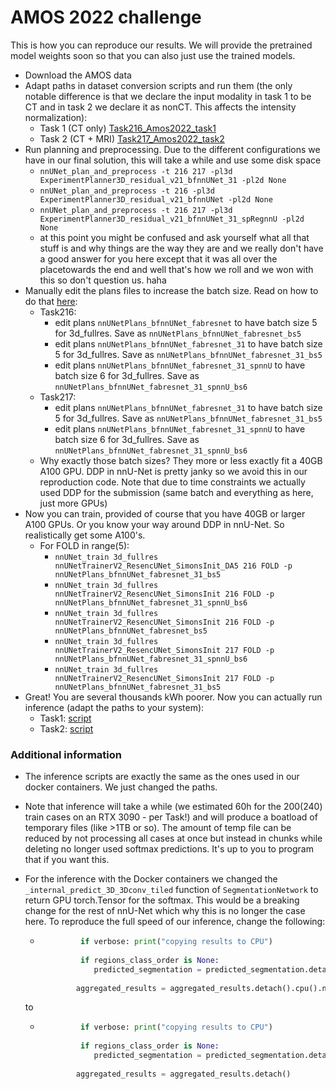 # AMOS 2022 challenge
This is how you can reproduce our results. We will provide the pretrained model weights soon so that you can also just 
use the trained models.

- Download the AMOS data
- Adapt paths in dataset conversion scripts and run them (the only notable difference is that we declare the input 
modality in task 1 to be CT and in task 2 we declare it as nonCT. This affects the intensity normalization): 
  - Task 1 (CT only) [Task216_Amos2022_task1](../../nnunet/dataset_conversion/Task216_Amos2022_task1.py) 
  - Task 2 (CT + MRI) [Task217_Amos2022_task2](../../nnunet/dataset_conversion/Task217_Amos2022_task2.py)
- Run planning and preprocessing. Due to the different configurations we have in our final solution, this will take a 
while and use some disk space
  - `nnUNet_plan_and_preprocess -t 216 217 -pl3d ExperimentPlanner3D_residual_v21_bfnnUNet_31 -pl2d None`
  - `nnUNet_plan_and_preprocess -t 216 -pl3d ExperimentPlanner3D_residual_v21_bfnnUNet -pl2d None`
  - `nnUNet_plan_and_preprocess -t 216 217 -pl3d ExperimentPlanner3D_residual_v21_bfnnUNet_31_spRegnnU -pl2d None`
  - at this point you might be confused and ask yourself what all that stuff is and why things are the way they 
  are and we really don't have a good answer for you here except that it was all over the placetowards the end 
  and well that's how we roll and we won with this so don't question us. haha
- Manually edit the plans files to increase the batch size. Read on how to do that [here](../tutorials/edit_plans_files.md):
  - Task216: 
    - edit plans `nnUNetPlans_bfnnUNet_fabresnet` to have batch size 5 for 3d_fullres. Save as `nnUNetPlans_bfnnUNet_fabresnet_bs5`
    - edit plans `nnUNetPlans_bfnnUNet_fabresnet_31` to have batch size 5 for 3d_fullres. Save as `nnUNetPlans_bfnnUNet_fabresnet_31_bs5`
    - edit plans `nnUNetPlans_bfnnUNet_fabresnet_31_spnnU` to have batch size 6 for 3d_fullres. Save as `nnUNetPlans_bfnnUNet_fabresnet_31_spnnU_bs6`
  - Task217:
    - edit plans `nnUNetPlans_bfnnUNet_fabresnet_31` to have batch size 5 for 3d_fullres. Save as `nnUNetPlans_bfnnUNet_fabresnet_31_bs5`
    - edit plans `nnUNetPlans_bfnnUNet_fabresnet_31_spnnU` to have batch size 6 for 3d_fullres. Save as `nnUNetPlans_bfnnUNet_fabresnet_31_spnnU_bs6`
  - Why exactly those batch sizes? They more or less exactly fit a 40GB A100 GPU. DDP in nnU-Net is pretty janky 
  so we avoid this in our reproduction code. Note that due to time constraints we actually used DDP for the 
  submission (same batch and everything as here, just more GPUs) 
- Now you can train, provided of course that you have 40GB or larger A100 GPUs. Or you know your way around DDP in 
nnU-Net. So realistically get some A100's.
  - For FOLD in range(5):
    - `nnUNet_train 3d_fullres nnUNetTrainerV2_ResencUNet_SimonsInit_DA5 216 FOLD -p nnUNetPlans_bfnnUNet_fabresnet_31_bs5`
    - `nnUNet_train 3d_fullres nnUNetTrainerV2_ResencUNet_SimonsInit 216 FOLD -p nnUNetPlans_bfnnUNet_fabresnet_31_spnnU_bs6`
    - `nnUNet_train 3d_fullres nnUNetTrainerV2_ResencUNet_SimonsInit 216 FOLD -p nnUNetPlans_bfnnUNet_fabresnet_bs5`
    - `nnUNet_train 3d_fullres nnUNetTrainerV2_ResencUNet_SimonsInit 217 FOLD -p nnUNetPlans_bfnnUNet_fabresnet_31_spnnU_bs6`
    - `nnUNet_train 3d_fullres nnUNetTrainerV2_ResencUNet_SimonsInit 217 FOLD -p nnUNetPlans_bfnnUNet_fabresnet_31_bs5`
- Great! You are several thousands kWh poorer. Now you can actually run inference (adapt the paths to your system):
  - Task1: [script](run_inference_task1.py)
  - Task2: [script](run_inference_task2.py)
  
  
### Additional information
- The inference scripts are exactly the same as the ones used in our docker containers. We just changed the paths. 

- Note that inference will take a while (we estimated 60h for the 200(240) train cases on an RTX 3090 - per Task!) and will 
produce a boatload of temporary files (like >1TB or so). The amount of temp file can be reduced by not processing all cases at once but instead in chunks while deleting no longer used softmax predictions. It's up to you to program that if you want this. 

- For the inference with the Docker containers we changed the `_internal_predict_3D_3Dconv_tiled` function of 
`SegmentationNetwork` to return GPU torch.Tensor for the softmax. This would be a breaking change for the rest of 
nnU-Net which why this is no longer the case here. To reproduce the full speed of our inference, change the following:
  - ```python
             if verbose: print("copying results to CPU")
 
             if regions_class_order is None:
                predicted_segmentation = predicted_segmentation.detach().cpu().numpy()
 
            aggregated_results = aggregated_results.detach().cpu().numpy()
     ``` 
  to
  - ```python
             if verbose: print("copying results to CPU")
 
             if regions_class_order is None:
                predicted_segmentation = predicted_segmentation.detach()
 
            aggregated_results = aggregated_results.detach()
    ```